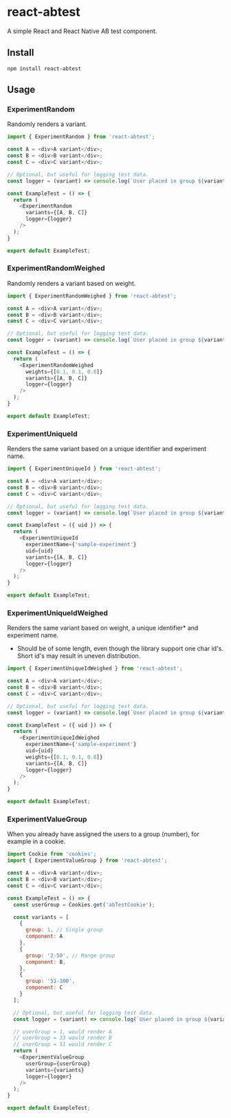 # react-abtest

A simple React and React Native AB test component.

## Install

`npm install react-abtest`

## Usage

### ExperimentRandom

Randomly renders a variant.

```js
import { ExperimentRandom } from 'react-abtest';

const A = <div>A variant</div>;
const B = <div>B variant</div>;
const C = <div>C variant</div>;

// Optional, but useful for logging test data.
const logger = (variant) => console.log(`User placed in group ${variant}.`);

const ExampleTest = () => {
  return (
    <ExperimentRandom
      variants={[A, B, C]}
      logger={logger}
    />
  );
}

export default ExampleTest;
```

### ExperimentRandomWeighed

Randomly renders a variant based on weight.

```js
import { ExperimentRandomWeighed } from 'react-abtest';

const A = <div>A variant</div>;
const B = <div>B variant</div>;
const C = <div>C variant</div>;

// Optional, but useful for logging test data.
const logger = (variant) => console.log(`User placed in group ${variant}.`);

const ExampleTest = () => {
  return (
    <ExperimentRandomWeighed
      weights={[0.1, 0.1, 0.8]}
      variants={[A, B, C]}
      logger={logger}
    />
  );
}

export default ExampleTest;
```

### ExperimentUniqueId

Renders the same variant based on a unique identifier and experiment name.

```js
import { ExperimentUniqueId } from 'react-abtest';

const A = <div>A variant</div>;
const B = <div>B variant</div>;
const C = <div>C variant</div>;

// Optional, but useful for logging test data.
const logger = (variant) => console.log(`User placed in group ${variant}.`);

const ExampleTest = ({ uid }) => {
  return (
    <ExperimentUniqueId
      experimentName={'sample-experiment'}
      uid={uid}
      variants={[A, B, C]}
      logger={logger}
    />
  );
}

export default ExampleTest;
```

### ExperimentUniqueIdWeighed

Renders the same variant based on weight, a unique identifier* and experiment name.

* Should be of some length, even though the library support one char id's. Short id's may result in uneven distribution.

```js
import { ExperimentUniqueIdWeighed } from 'react-abtest';

const A = <div>A variant</div>;
const B = <div>B variant</div>;
const C = <div>C variant</div>;

// Optional, but useful for logging test data.
const logger = (variant) => console.log(`User placed in group ${variant}.`);

const ExampleTest = ({ uid }) => {
  return (
    <ExperimentUniqueIdWeighed
      experimentName={'sample-experiment'}
      uid={uid}
      weights={[0.1, 0.1, 0.8]}
      variants={[A, B, C]}
      logger={logger}
    />
  );
}

export default ExampleTest;
```

### ExperimentValueGroup

When you already have assigned the users to a group (number), for example in a cookie.

```js
import Cookie from 'cookies';
import { ExperimentValueGroup } from 'react-abtest';

const A = <div>A variant</div>;
const B = <div>B variant</div>;
const C = <div>C variant</div>;

const ExampleTest = () => {
  const userGroup = Cookies.get('abTestCookie');

  const variants = [
    {
      group: 1, // Single group
      component: A
    },
    {
      group: '2-50', // Range group
      component: B,
    },
    {
      group: '51-100',
      component: C
    }
  ];

  // Optional, but useful for logging test data.
  const logger = (variant) => console.log(`User placed in group ${variant}.`);

  // userGroup = 1, would render A
  // userGroup = 33 would render B
  // userGroup = 51 would render C
  return (
    <ExperimentValueGroup
      userGroup={userGroup}
      variants={variants}
      logger={logger}
    />
  );
}

export default ExampleTest;
```
